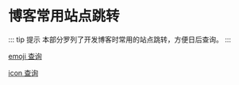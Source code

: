 # 博客常用站点跳转

::: tip 提示
本部分罗列了开发博客时常用的站点跳转，方便日后查询。
:::

[emoji 查询](https://theme-hope.vuejs.press/zh/cookbook/markdown/emoji/)

[icon 查询](https://theme-hope.vuejs.press/zh/guide/interface/icon.html)